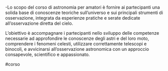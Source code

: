 -Lo scopo del corso di astronomia per amatori è fornire ai partecipanti una solida base di conoscenze teoriche sull’universo e sui principali strumenti di osservazione,
integrata da esperienze pratiche e serate dedicate all’osservazione diretta del cielo. 

L’obiettivo è accompagnare i partecipanti nello sviluppo delle competenze necessarie ad approfondire le conoscenze degli astri e del loro moto, comprendere i fenomeni celesti, utilizzare correttamente telescopi e binocoli, e avvicinarsi all’osservazione astronomica con un approccio consapevole, scientifico e appassionato.

#corso